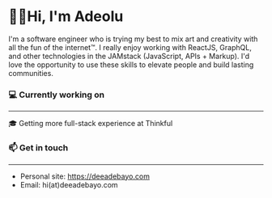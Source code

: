 # 👋🏿Hi, I'm Adeolu

I'm a software engineer who is trying my best to mix art and creativity with all the fun of the internet™. I really enjoy working with ReactJS, GraphQL, and other technologies in the JAMstack (JavaScript, APIs + Markup). I'd love the opportunity to use these skills to elevate people and build lasting communities.  
  
  
### 💻 Currently working on
___
🎓 Getting more full-stack experience at Thinkful 


### 📫 Get in touch
___
- Personal site: https://deeadebayo.com
- Email: hi(at)deeadebayo.com
